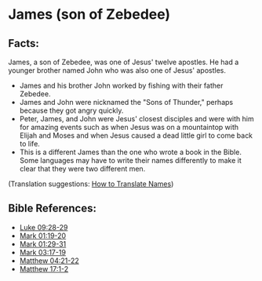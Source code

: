 # James (son of Zebedee) #

## Facts: ##

James, a son of Zebedee, was one of Jesus' twelve apostles. He had a younger brother named John who was also one of Jesus' apostles.

* James and his brother John worked by fishing with their father Zebedee.
* James and John were nicknamed the "Sons of Thunder," perhaps because they got angry quickly.
* Peter, James, and John were Jesus' closest disciples and were with him for amazing events such as when Jesus was on a mountaintop with Elijah and Moses and when Jesus caused a dead little girl to come back to life.
* This is a different James than the one who wrote a book in the Bible. Some languages may have to write their names differently to make it clear that they were two different men.

(Translation suggestions: [How to Translate Names](en/ta-vol1/translate/man/translate-names))



## Bible References: ##

* [Luke 09:28-29](en/tn/luk/help/09/28)
* [Mark 01:19-20](en/tn/mrk/help/01/19)
* [Mark 01:29-31](en/tn/mrk/help/01/29)
* [Mark 03:17-19](en/tn/mrk/help/03/17)
* [Matthew 04:21-22](en/tn/mat/help/04/21)
* [Matthew 17:1-2](en/tn/mat/help/17/01)